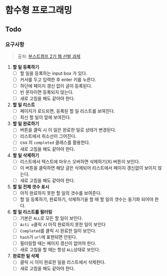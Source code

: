# 함수형 프로그래밍

## Todo

### 요구사항

> 출처: [부스트캠프 2기 웹 선발 과제](https://github.com/connect-boostcamp/todolist)

1. **할 일 등록하기**
    - [ ] 할 일을 등록하는 input box 가 있다.
    - [ ] 커서를 두고 입력한 후 enter 키를 누른다.
    - [ ] 하단에 페이지 갱신 없이 글이 등록된다.
    - [ ] 빈 문자이면 등록되지 않는다.
    - [ ] 새로 고침을 해도 같아야 한다.
2. **할 일 리스트**
    - [ ] 페이지가 로드되면, 등록된 할 일 리스트를 보여진다.
    - [ ] 최신 할 일이 앞에 보여진다.
3. **할 일 완료하기**
    - [ ] 버튼을 클릭 시 이 일은 완료한 일로 상태가 변경된다.
    - [ ] 리스트에서 취소선이 그어진다.
    - [ ] css 의 `completed` 클래스를 활용한다.
    - [ ] 새로 고침을 해도 같아야 한다.
4. **할 일 삭제하기**
    - [ ] 리스트에서 텍스트에 마우스 오버하면 삭제하기(X) 버튼이 보인다.
    - [ ] 이 버튼을 클릭하면 해당 글은 삭제되어 리스트에서 페이지 갱신없이 보이지 않는다.
    - [ ] 새로 고침을 해도 같아야 한다.
5. **할 일 전체 갯수 표시**
    - [ ] 아직 완료하지 못한 할 일의 갯수를 보여준다.
    - [ ] 할 일 등록하기, 완료하기, 삭제하기을 할 때 할 일의 갯수는 동기화 되어야 한다.
6. **할 일 리스트를 필터링**
    - [ ] 기본은 `ALL`로 모든 할 일이 보인다.
    - [ ] `Acti e`클릭 시 아직 완료하지 못한 일이 보인다
    - [ ] `Completed`를 클릭 시 완료한 일이 보인다.
    - [ ] `hash`가 `url`에 표현되면 안된다.
    - [ ] 필터링할 때는 페이지 갱신이 없어야 한다.
    - [ ] 새로 고침을 할 때는 항상 `ALL`상태로 보인다.
7. **완료한 일 삭제**
    - [ ] 클릭 시 이미 완료한 일을 리스트에서 삭제한다.
    - [ ] 새로 고침을 해도 같아야 한다.
